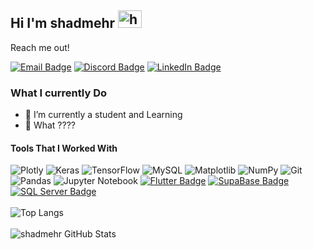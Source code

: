 ## Hi I'm shadmehr <img src="https://user-images.githubusercontent.com/1303154/88677602-1635ba80-d120-11ea-84d8-d263ba5fc3c0.gif" width="38px" height="28px" alt="hi">

Reach me out!

[![Email Badge](https://img.shields.io/badge/-shadmehrmanoochehri%40gmail.com-0078D4?style=for-the-badge&logo=gmail&logoColor=white)](mailto:shadmehrmanoochehri@gmail.com)
[![Discord Badge](https://img.shields.io/badge/-Discord-7289DA?style=for-the-badge&logo=discord&logoColor=white)](https://discord.com/rexlygod)
[![LinkedIn Badge](https://img.shields.io/badge/-LinkedIn-0077B5?style=for-the-badge&logo=linkedin&logoColor=white)](https://www.linkedin.com/in/shadmehr-manoochehri-760a9a1b8/)

### What I currently Do

- 🔭 I’m currently a student and Learning
- 🤔 What ????

#### Tools That I Worked With
![Plotly](https://img.shields.io/badge/Plotly-%233F4F75.svg?style=for-the-badge&logo=plotly&logoColor=white)
![Keras](https://img.shields.io/badge/Keras-%23D00000.svg?style=for-the-badge&logo=Keras&logoColor=white)
![TensorFlow](https://img.shields.io/badge/TensorFlow-%23FF6F00.svg?style=for-the-badge&logo=TensorFlow&logoColor=white)
![MySQL](https://img.shields.io/badge/mysql-%2300f.svg?style=for-the-badge&logo=mysql&logoColor=white)
![Matplotlib](https://img.shields.io/badge/Matplotlib-%23ffffff.svg?style=for-the-badge&logo=Matplotlib&logoColor=black)
![NumPy](https://img.shields.io/badge/numpy-%23013243.svg?style=for-the-badge&logo=numpy&logoColor=white)
![Git](https://img.shields.io/badge/git-%23F05033.svg?style=for-the-badge&logo=git&logoColor=white)
![Pandas](https://img.shields.io/badge/pandas-%23150458.svg?style=for-the-badge&logo=pandas&logoColor=white)
![Jupyter Notebook](https://img.shields.io/badge/jupyter-%23FA0F00.svg?style=for-the-badge&logo=jupyter&logoColor=white)
[![Flutter Badge](https://img.shields.io/badge/-Flutter-2FB8F6?style=for-the-badge&labelColor=gray&logo=flutter&logoColor=2FB8F6)](#)
[![SupaBase Badge](https://img.shields.io/badge/-SupaBase-38A169?style=for-the-badge&labelColor=gray&logo=SupaBase&logoColor=38A169)](#)
[![SQL Server Badge](https://img.shields.io/badge/-SQL%20Server-CC2927?style=for-the-badge&labelColor=white&logo=microsoft-sql-server&logoColor=CC2927)](#)
<br>
<br>
![Top Langs](https://github-readme-stats.vercel.app/api/top-langs/?username=RexGod&layout=compact&theme=dracula)
<br>
<br>
![shadmehr GitHub Stats](https://github-readme-stats.vercel.app/api?username=RexGod&hide=prs&show_icons=true&theme=dracula&rank_icon=github)
